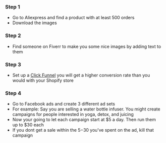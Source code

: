 ### Step 1
* Go to Aliexpress and find a product with at least 500 orders
* Download the images

### Step 2
* Find someone on Fiverr to make you some nice images by adding text to them

### Step 3
* Set up a [Click Funnel](https://www.clickfunnels.com/) you will get a higher conversion rate than you would with your Shopify store

### Step 4
* Go to Facebook ads and create 3 different ad sets
* For example: Say you are selling a water bottle infuser. You might create campaigns for people interested in yoga, detox,  and juicing
* Now your going to let each campaign start at $5 a day. Then run them up to $30 each
* If you dont get a sale within the $5-$30 you've spent on the ad, kill that campaign
